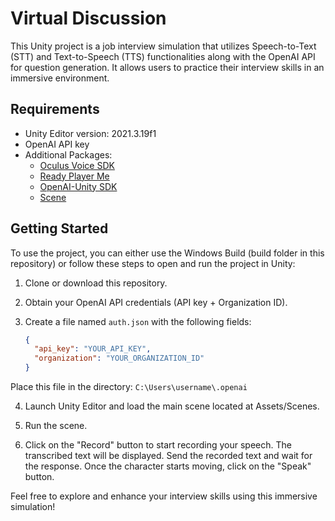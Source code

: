 # Virtual Discussion

This Unity project is a job interview simulation that utilizes Speech-to-Text (STT) and Text-to-Speech (TTS) functionalities along with the OpenAI API for question generation. It allows users to practice their interview skills in an immersive environment.

## Requirements
- Unity Editor version: 2021.3.19f1
- OpenAI API key
- Additional Packages:
  - [Oculus Voice SDK](https://developer.oculus.com/documentation/unity)
  - [Ready Player Me](https://readyplayer.me/)
  - [OpenAI-Unity SDK](https://github.com/srcnalt/OpenAI-Unity)
  - [Scene](https://www.cgtrader.com/items/3174279/download-page)

## Getting Started
To use the project, you can either use the Windows Build (build folder in this repository) or follow these steps to open and run the project in Unity:

1. Clone or download this repository.

2. Obtain your OpenAI API credentials (API key + Organization ID).

3. Create a file named `auth.json` with the following fields:
   ```json
   {
     "api_key": "YOUR_API_KEY",
     "organization": "YOUR_ORGANIZATION_ID"
   }
Place this file in the directory: `C:\Users\username\.openai`

4. Launch Unity Editor and load the main scene located at Assets/Scenes.

5. Run the scene.

5. Click on the "Record" button to start recording your speech. The transcribed text will be displayed. Send the recorded text and wait for the response. Once the character starts moving, click on the "Speak" button.

Feel free to explore and enhance your interview skills using this immersive simulation!
